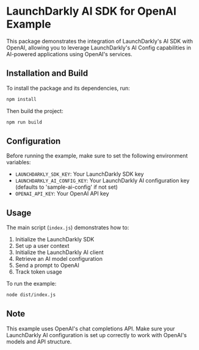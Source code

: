 # LaunchDarkly AI SDK for OpenAI Example

This package demonstrates the integration of LaunchDarkly's AI SDK with OpenAI, allowing you to leverage LaunchDarkly's AI Config capabilities in AI-powered applications using OpenAI's services.

## Installation and Build

To install the package and its dependencies, run:

```bash
npm install
```

Then build the project:

```bash
npm run build
```

## Configuration

Before running the example, make sure to set the following environment variables:

- `LAUNCHDARKLY_SDK_KEY`: Your LaunchDarkly SDK key
- `LAUNCHDARKLY_AI_CONFIG_KEY`: Your LaunchDarkly AI configuration key (defaults to 'sample-ai-config' if not set)
- `OPENAI_API_KEY`: Your OpenAI API key

## Usage

The main script (`index.js`) demonstrates how to:

1. Initialize the LaunchDarkly SDK
2. Set up a user context
3. Initialize the LaunchDarkly AI client
4. Retrieve an AI model configuration
5. Send a prompt to OpenAI
6. Track token usage

To run the example:

```bash
node dist/index.js
```

## Note

This example uses OpenAI's chat completions API. Make sure your LaunchDarkly AI configuration is set up correctly to work with OpenAI's models and API structure.